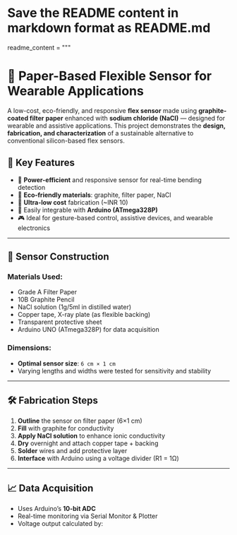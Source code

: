 # Save the README content in markdown format as README.md

readme_content = """
# 📄 Paper-Based Flexible Sensor for Wearable Applications

A low-cost, eco-friendly, and responsive **flex sensor** made using **graphite-coated filter paper** enhanced with **sodium chloride (NaCl)** — designed for wearable and assistive applications. This project demonstrates the **design, fabrication, and characterization** of a sustainable alternative to conventional silicon-based flex sensors.

## 📌 Key Features

- 🔋 **Power-efficient** and responsive sensor for real-time bending detection  
- 🌿 **Eco-friendly materials**: graphite, filter paper, NaCl  
- 💸 **Ultra-low cost** fabrication (~INR 10)  
- 🔧 Easily integrable with **Arduino (ATmega328P)**  
- 🎮 Ideal for gesture-based control, assistive devices, and wearable electronics  

---

## 🧪 Sensor Construction

### Materials Used:
- Grade A Filter Paper  
- 10B Graphite Pencil  
- NaCl solution (1g/5ml in distilled water)  
- Copper tape, X-ray plate (as flexible backing)  
- Transparent protective sheet  
- Arduino UNO (ATmega328P) for data acquisition  

### Dimensions:
- **Optimal sensor size**: `6 cm × 1 cm`  
- Varying lengths and widths were tested for sensitivity and stability

---

## 🛠️ Fabrication Steps

1. **Outline** the sensor on filter paper (6×1 cm)
2. **Fill** with graphite for conductivity
3. **Apply NaCl solution** to enhance ionic conductivity
4. **Dry** overnight and attach copper tape + backing
5. **Solder** wires and add protective layer
6. **Interface** with Arduino using a voltage divider (R1 = 1Ω)

---

## 📈 Data Acquisition

- Uses Arduino’s **10-bit ADC**
- Real-time monitoring via Serial Monitor & Plotter
- Voltage output calculated by:  
